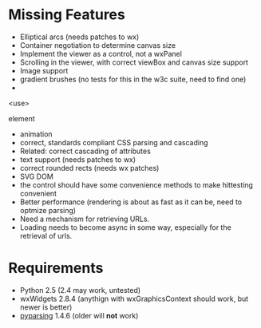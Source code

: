 # Missing Features #
  * Elliptical arcs (needs patches to wx)
  * Container negotiation to determine canvas size
  * Implement the viewer as a control, not a wxPanel
  * Scrolling in the viewer, with correct viewBox and canvas size support
  * Image support
  * gradient brushes (no tests for this in the w3c suite, need to find one)
  * 

&lt;use&gt;

 element
  * animation
  * correct, standards compliant CSS parsing and cascading
  * Related: correct cascading of attributes
  * text support (needs patches to wx)
  * correct rounded rects (needs wx patches)
  * SVG DOM
  * the control should have some convenience methods to make hittesting convenient
  * Better performance (rendering is about as fast as it can be, need to optmize parsing)
  * Need a mechanism for retrieving URLs.
  * Loading needs to become async in some way, especially for the retrieval of urls.

# Requirements #
  * Python 2.5 (2.4 may work, untested)
  * wxWidgets 2.8.4 (anythign with wxGraphicsContext should work, but newer is better)
  * [pyparsing](http://pyparsing.wikispaces.com/) 1.4.6 (older will **not** work)